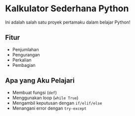 # Kalkulator Sederhana Python

Ini adalah salah satu proyek pertamaku dalam belajar Python!

## Fitur
- Penjumlahan
- Pengurangan
- Perkalian
- Pembagian

## Apa yang Aku Pelajari
- Membuat fungsi (`def`)
- Menggunakan loop (`while True`)
- Mengambil keputusan dengan `if/elif/else`
- Menangani error dengan `try-except`
